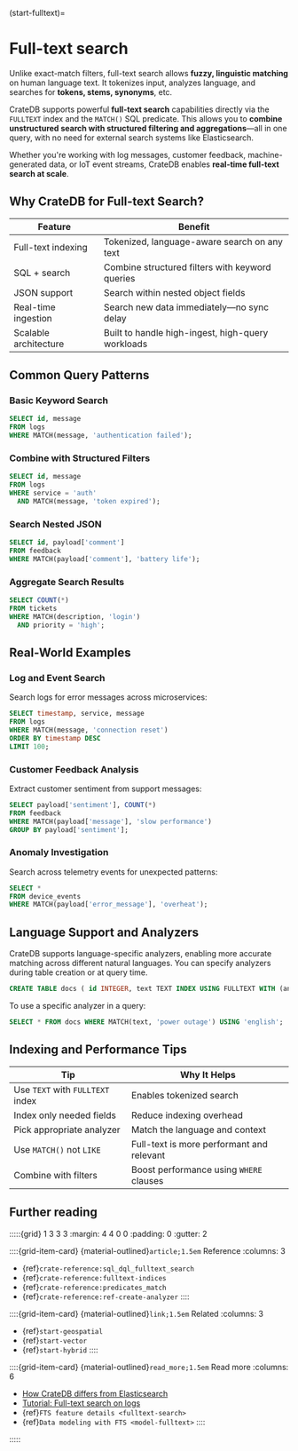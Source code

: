 (start-fulltext)=
# Full-text search

Unlike exact-match filters, full-text search allows **fuzzy, linguistic matching** on human language text. It tokenizes input, analyzes language, and searches for **tokens, stems, synonyms**, etc.

CrateDB supports powerful **full-text search** capabilities directly via the `FULLTEXT` index and the `MATCH()` SQL predicate. This allows you to **combine unstructured search with structured filtering and aggregations**—all in one query, with no need for external search systems like Elasticsearch.

Whether you're working with log messages, customer feedback, machine-generated data, or IoT event streams, CrateDB enables **real-time full-text search at scale**.

## Why CrateDB for Full-text Search?

| Feature               | Benefit                                           |
| --------------------- | ------------------------------------------------- |
| Full-text indexing    | Tokenized, language-aware search on any text      |
| SQL + search          | Combine structured filters with keyword queries   |
| JSON support          | Search within nested object fields                |
| Real-time ingestion   | Search new data immediately—no sync delay         |
| Scalable architecture | Built to handle high-ingest, high-query workloads |

## Common Query Patterns

### Basic Keyword Search

```sql
SELECT id, message
FROM logs
WHERE MATCH(message, 'authentication failed');
```

### Combine with Structured Filters

```sql
SELECT id, message
FROM logs
WHERE service = 'auth'
  AND MATCH(message, 'token expired');
```

### Search Nested JSON

```sql
SELECT id, payload['comment']
FROM feedback
WHERE MATCH(payload['comment'], 'battery life');
```

### Aggregate Search Results

```sql
SELECT COUNT(*)
FROM tickets
WHERE MATCH(description, 'login')
  AND priority = 'high';
```

## Real-World Examples

### Log and Event Search

Search logs for error messages across microservices:

```sql
SELECT timestamp, service, message
FROM logs
WHERE MATCH(message, 'connection reset')
ORDER BY timestamp DESC
LIMIT 100;
```

### Customer Feedback Analysis

Extract customer sentiment from support messages:

```sql
SELECT payload['sentiment'], COUNT(*)
FROM feedback
WHERE MATCH(payload['message'], 'slow performance')
GROUP BY payload['sentiment'];
```

### Anomaly Investigation

Search across telemetry events for unexpected patterns:

```sql
SELECT *
FROM device_events
WHERE MATCH(payload['error_message'], 'overheat');
```

## Language Support and Analyzers

CrateDB supports language-specific analyzers, enabling more accurate matching across different natural languages. You can specify analyzers during table creation or at query time.

```sql
CREATE TABLE docs ( id INTEGER, text TEXT INDEX USING FULLTEXT WITH (analyzer = 'english') ); 
```

To use a specific analyzer in a query:

```sql
SELECT * FROM docs WHERE MATCH(text, 'power outage') USING 'english';
```

## Indexing and Performance Tips

| Tip                              | Why It Helps                              |
| -------------------------------- | ----------------------------------------- |
| Use `TEXT` with `FULLTEXT` index | Enables tokenized search                  |
| Index only needed fields         | Reduce indexing overhead                  |
| Pick appropriate analyzer        | Match the language and context            |
| Use `MATCH()` not `LIKE`         | Full-text is more performant and relevant |
| Combine with filters             | Boost performance using `WHERE` clauses   |

## Further reading

:::::{grid} 1 3 3 3
:margin: 4 4 0 0
:padding: 0
:gutter: 2

::::{grid-item-card} {material-outlined}`article;1.5em` Reference
:columns: 3
- {ref}`crate-reference:sql_dql_fulltext_search`
- {ref}`crate-reference:fulltext-indices`
- {ref}`crate-reference:predicates_match`
- {ref}`crate-reference:ref-create-analyzer`
::::

::::{grid-item-card} {material-outlined}`link;1.5em` Related
:columns: 3
- {ref}`start-geospatial`
- {ref}`start-vector`
- {ref}`start-hybrid`
::::

::::{grid-item-card} {material-outlined}`read_more;1.5em` Read more
:columns: 6
- [How CrateDB differs from Elasticsearch]
- [Tutorial: Full-text search on logs]
- {ref}`FTS feature details <fulltext-search>`
- {ref}`Data modeling with FTS <model-fulltext>`
::::

:::::


[How CrateDB differs from Elasticsearch]: https://archive.fosdem.org/2018/schedule/event/cratedb/
[Tutorial: Full-text search on logs]: https://community.cratedb.com/t/storing-server-logs-on-cratedb-for-fast-search-and-aggregations/1562
